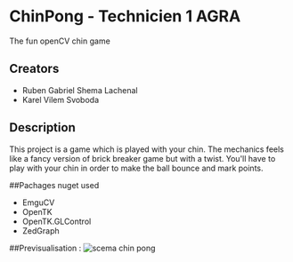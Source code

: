 # ChinPong - Technicien 1 AGRA
The fun openCV chin game
## Creators
- Ruben Gabriel Shema Lachenal
- Karel Vilem Svoboda
## Description
This project is a game which is played with your chin. The mechanics feels like a fancy version of brick breaker game but with a twist. You'll have to play with your chin in order to make the ball bounce and mark points.

##Pachages nuget used
- EmguCV
- OpenTK
- OpenTK.GLControl
- ZedGraph

##Previsualisation :
![scema chin pong](https://user-images.githubusercontent.com/57522089/199715277-260334b5-cd7d-4f83-bccc-7bdd3ba7c79f.png)
